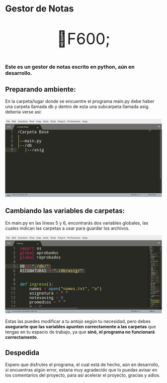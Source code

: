<h1>Gestor de Notas</h1>
<p align="center" style="font-size:50px">&#1F600;</p>
<h3>Este es un gestor de notas escrito en python, aún en desarrollo.</h3>

<h2>Preparando ambiente:</h2>

<p>
En la carpeta/lugar donde se encuentre el programa main.py
debe haber una carpeta llamada db y dentro de esta
una subcarpeta llamada asig.
debería verse así:
</p>

<img src="https://github.com/Technopy311/Gestor-de-Notas/blob/main/estructura_carpetas.png" alt="Estructura de carpetas." style="width=455px;height=226px">

<h2>Cambiando las variables de carpetas:</h2>

<p>En main.py en las líneas 5 y 6, encontrarás
dos variables globales, las cuales indican 
las carpetas a usar para guardar los archivos.
</p>

<img src="https://github.com/Technopy311/Gestor-de-Notas/blob/main/variables_globales.png" alt="Variables globales." style="width=455px;height=226px">

<p>
Estas las puedes modificar a tu antojo según tu 
necesidad, pero debes <b>asegurarte que las variables
apunten correctamente a las carpetas</b> que tengas
en tu espacio de trabajo, ya que <b>sinó, el 
  programa no funcionará correctamente.</b>
</p>

<h2>Despedida</h2>

<p>
Espero que disfrutes el programa, 
el cual está de hecho, aún en desarrollo,
si encuentras algún error, estaria 
muy agradecido que lo puedas avisar
en los comentarios del proyecto, para así
acelerar el proyecto, gracias y adios.
</p>
